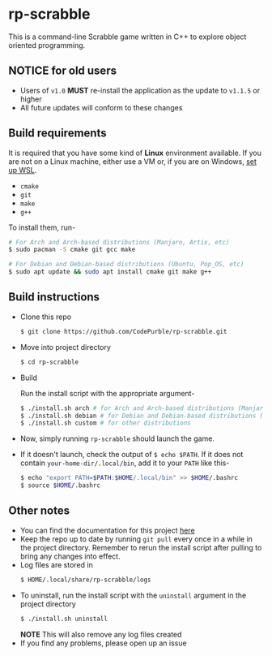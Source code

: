 # rp-scrabble
This is a command-line Scrabble game written in C++ to explore object oriented
programming.

## NOTICE for old users 
* Users of `v1.0` **MUST** re-install the application as the update to `v1.1.5` or higher 
* All future updates will conform to these changes

## Build requirements
It is required that you have some kind of **Linux** environment available. If you
are not on a Linux machine, either use a VM or, if you are on Windows, [set up
WSL](https://docs.microsoft.com/en-us/windows/wsl/install-win10).

* `cmake`
* `git`
* `make`
* `g++`

To install them, run-

```sh
# For Arch and Arch-based distributions (Manjaro, Artix, etc)
$ sudo pacman -S cmake git gcc make

# For Debian and Debian-based distributions (Ubuntu, Pop_OS, etc)
$ sudo apt update && sudo apt install cmake git make g++
```

## Build instructions
* Clone this repo
    ```sh
    $ git clone https://github.com/CodePurble/rp-scrabble.git
    ```

* Move into project directory
    ```sh
    $ cd rp-scrabble
    ```

* Build

    Run the install script with the appropriate argument-
    ```sh
    $ ./install.sh arch # for Arch and Arch-based distributions (Manjaro, Artix, etc)
    $ ./install.sh debian # for Debian and Debian-based distributions (Ubuntu, Pop_OS, etc)
    $ ./install.sh custom # for other distributions
    ```
* Now, simply running `rp-scrabble` should launch the game.
* If it doesn't launch, check the output of `$ echo $PATH`. If it does not contain `your-home-dir/.local/bin`, add it to your `PATH` like this-
    ```sh
    $ echo "export PATH=$PATH:$HOME/.local/bin" >> $HOME/.bashrc
    $ source $HOME/.bashrc
    ```

## Other notes
* You can find the documentation for this project [here](https://codepurble.github.io/rp-scrabble/)
* Keep the repo up to date by running `git pull` every once in a while in the project directory. Remember to rerun the install script after pulling to bring any changes into effect.
* Log files are stored in
    ```sh
    $ HOME/.local/share/rp-scrabble/logs
    ```
* To uninstall, run the install script with the `uninstall` argument in the project directory
    ```sh
    $ ./install.sh uninstall
    ```
    **NOTE** This will also remove any log files created
* If you find any problems, please open up an issue

